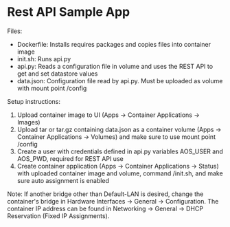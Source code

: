 # Rest API Sample App

Files:
- Dockerfile: Installs requires packages and copies files into container image
- init.sh: Runs api.py
- api.py: Reads a configuration file in volume and uses the REST API to get and set datastore values
- data.json: Configuration file read by api.py. Must be uploaded as volume with mount point /config

Setup instructions:
1. Upload container image to UI (Apps -> Container Applications -> Images)
2. Upload tar or tar.gz containing data.json as a container volume (Apps -> Container Applications -> Volumes)
   and make sure to use mount point /config
3. Create a user with credentials defined in api.py variables AOS_USER and AOS_PWD, required for REST API use
4. Create container application (Apps -> Container Applications -> Status)
   with uploaded container image and volume, command /init.sh,
   and make sure auto assignment is enabled

Note: If another bridge other than Default-LAN is desired, change the container's bridge
in Hardware Interfaces -> General -> Configuration. The container IP address can be found
in Networking -> General -> DHCP Reservation (Fixed IP Assignments).
